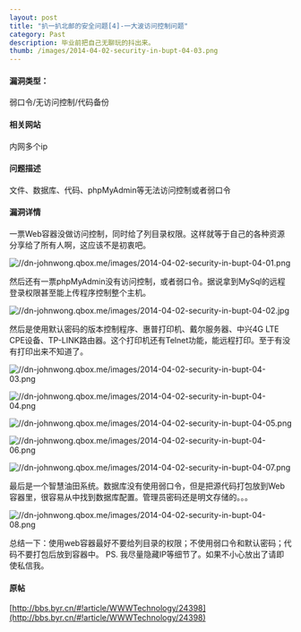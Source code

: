 ```yaml
---
layout: post
title: "扒一扒北邮的安全问题[4]-一大波访问控制问题"
category: Past
description: 毕业前把自己无聊玩的抖出来。
thumb: /images/2014-04-02-security-in-bupt-04-03.png
---
```


#### 漏洞类型： 

弱口令/无访问控制/代码备份

#### 相关网站

内网多个ip

#### 问题描述

文件、数据库、代码、phpMyAdmin等无法访问控制或者弱口令

#### 漏洞详情

一票Web容器没做访问控制，同时给了列目录权限。这样就等于自己的各种资源分享给了所有人啊，这应该不是初衷吧。 

![//dn-johnwong.qbox.me/images/2014-04-02-security-in-bupt-04-01.png](//dn-johnwong.qbox.me/images/2014-04-02-security-in-bupt-04-01.png)

然后还有一票phpMyAdmin没有访问控制，或者弱口令。据说拿到MySql的远程登录权限甚至能上传程序控制整个主机。 

![//dn-johnwong.qbox.me/images/2014-04-02-security-in-bupt-04-02.jpg](//dn-johnwong.qbox.me/images/2014-04-02-security-in-bupt-04-02.jpg)

然后是使用默认密码的版本控制程序、惠普打印机、戴尔服务器、中兴4G LTE CPE设备、TP-LINK路由器。这个打印机还有Telnet功能，能远程打印。至于有没有打印出来不知道了。 


![//dn-johnwong.qbox.me/images/2014-04-02-security-in-bupt-04-03.png](//dn-johnwong.qbox.me/images/2014-04-02-security-in-bupt-04-03.png)

![//dn-johnwong.qbox.me/images/2014-04-02-security-in-bupt-04-04.png](//dn-johnwong.qbox.me/images/2014-04-02-security-in-bupt-04-04.png)

![//dn-johnwong.qbox.me/images/2014-04-02-security-in-bupt-04-05.png](//dn-johnwong.qbox.me/images/2014-04-02-security-in-bupt-04-05.png)

![//dn-johnwong.qbox.me/images/2014-04-02-security-in-bupt-04-06.png](//dn-johnwong.qbox.me/images/2014-04-02-security-in-bupt-04-06.png)

![//dn-johnwong.qbox.me/images/2014-04-02-security-in-bupt-04-07.png](//dn-johnwong.qbox.me/images/2014-04-02-security-in-bupt-04-07.png)
 
最后是一个智慧油田系统。数据库没有使用弱口令，但是把源代码打包放到Web容器里，很容易从中找到数据库配置。管理员密码还是明文存储的。。。 

![//dn-johnwong.qbox.me/images/2014-04-02-security-in-bupt-04-08.png](//dn-johnwong.qbox.me/images/2014-04-02-security-in-bupt-04-08.png)

总结一下：使用web容器最好不要给列目录的权限；不使用弱口令和默认密码；代码不要打包后放到容器中。 
PS. 我尽量隐藏IP等细节了。如果不小心放出了请即使私信我。 

#### 原帖

[http://bbs.byr.cn/#!article/WWWTechnology/24398](http://bbs.byr.cn/#!article/WWWTechnology/24398)